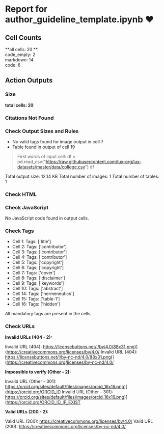 # Report for author_guideline_template.ipynb ❤ 

## Cell Counts   
**all cells: 20 **  
code_empty: 2   
markdown: 14   
code: 6   

## Action Outputs

### Size
**total cells: 20**

### Citations Not Found


### Check Output Sizes and Rules
  - No valid tags found for image output in cell 7
- Table found in output of cell 19
> First words of input cell: df = pd.read_csv("https://raw.githubusercontent.com/lux-org/lux-datasets/master/data/college.csv") df

Total output size: 12.14 KB
Total number of images: 1
Total number of tables: 1

### Check HTML


### Check JavaScript
No JavaScript code found in output cells.


### Check Tags
- Cell 1: Tags: ['title']
- Cell 2: Tags: ['contributor']
- Cell 3: Tags: ['contributor']
- Cell 4: Tags: ['contributor']
- Cell 5: Tags: ['copyright']
- Cell 6: Tags: ['copyright']
- Cell 7: Tags: ['cover']
- Cell 8: Tags: ['disclaimer']
- Cell 9: Tags: ['keywords']
- Cell 10: Tags: ['abstract']
- Cell 14: Tags: ['hermeneutics']
- Cell 15: Tags: ['table-1']
- Cell 16: Tags: ['hidden']

All mandatory tags are present in the cells.


### Check URLs

**Invalid URLs (404 - 2):**

Invalid URL (404): https://licensebuttons.net/l/by/4.0/88x31.png)](https://creativecommons.org/licenses/by/4.0/
Invalid URL (404): https://licensebuttons.net/l/by-nc-nd/4.0/88x31.png)](https://creativecommons.org/licenses/by-nc-nd/4.0/

**Impossible to verify (Other - 2):**

Invalid URL (Other - 301): https://orcid.org/sites/default/files/images/orcid_16x16.png)](https://orcid.org/ORCID_ID
Invalid URL (Other - 301): https://orcid.org/sites/default/files/images/orcid_16x16.png)](https://orcid.org/ORCID_ID_IF_EXIST

**Valid URLs (200 - 2):**

Valid URL (200): https://creativecommons.org/licenses/by/4.0/
Valid URL (200): https://creativecommons.org/licenses/by-nc-nd/4.0/



